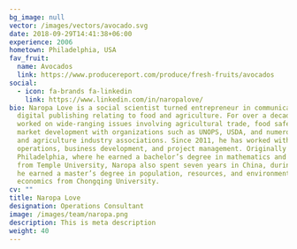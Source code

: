 ```yaml
---
bg_image: null
vector: /images/vectors/avocado.svg
date: 2018-09-29T14:41:38+06:00
experience: 2006
hometown: Philadelphia, USA
fav_fruit:
  name: Avocados
  link: https://www.producereport.com/produce/fresh-fruits/avocados
social:
  - icon: fa-brands fa-linkedin
    link: https://www.linkedin.com/in/naropalove/
bio: Naropa Love is a social scientist turned entrepreneur in communications and
  digital publishing relating to food and agriculture. For over a decade, he has
  worked on wide-ranging issues involving agricultural trade, food safety, and
  market development with organizations such as UNOPS, USDA, and numerous food
  and agriculture industry associations. Since 2011, he has worked with MZMC on
  operations, business development, and project management. Originally from
  Philadelphia, where he earned a bachelor’s degree in mathematics and economics
  from Temple University, Naropa also spent seven years in China, during which
  he earned a master’s degree in population, resources, and environmental
  economics from Chongqing University.
cv: ""
title: Naropa Love
designation: Operations Consultant
image: /images/team/naropa.png
description: This is meta description
weight: 40
---
```

